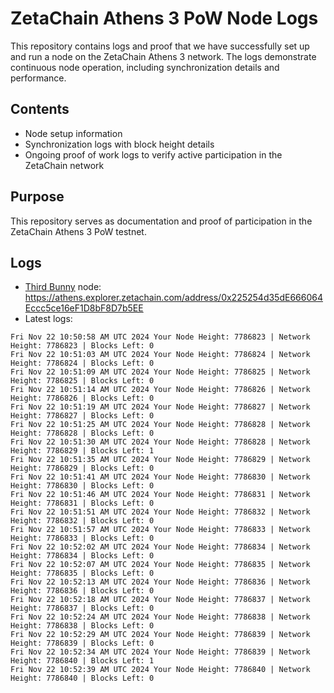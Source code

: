 # ZetaChain Athens 3 PoW Node Logs
This repository contains logs and proof that we have successfully set up and run a node on the ZetaChain Athens 3 network. The logs demonstrate continuous node operation, including synchronization details and performance.

## Contents
- Node setup information
- Synchronization logs with block height details
- Ongoing proof of work logs to verify active participation in the ZetaChain network

## Purpose
This repository serves as documentation and proof of participation in the ZetaChain Athens 3 PoW testnet.

## Logs

- [Third Bunny](https://thirdbunny.xyz/) node: https://athens.explorer.zetachain.com/address/0x225254d35dE666064Eccc5ce16eF1D8bF8D7b5EE
- Latest logs:
```
Fri Nov 22 10:50:58 AM UTC 2024 Your Node Height: 7786823 | Network Height: 7786823 | Blocks Left: 0
Fri Nov 22 10:51:03 AM UTC 2024 Your Node Height: 7786824 | Network Height: 7786824 | Blocks Left: 0
Fri Nov 22 10:51:09 AM UTC 2024 Your Node Height: 7786825 | Network Height: 7786825 | Blocks Left: 0
Fri Nov 22 10:51:14 AM UTC 2024 Your Node Height: 7786826 | Network Height: 7786826 | Blocks Left: 0
Fri Nov 22 10:51:19 AM UTC 2024 Your Node Height: 7786827 | Network Height: 7786827 | Blocks Left: 0
Fri Nov 22 10:51:25 AM UTC 2024 Your Node Height: 7786828 | Network Height: 7786828 | Blocks Left: 0
Fri Nov 22 10:51:30 AM UTC 2024 Your Node Height: 7786828 | Network Height: 7786829 | Blocks Left: 1
Fri Nov 22 10:51:35 AM UTC 2024 Your Node Height: 7786829 | Network Height: 7786829 | Blocks Left: 0
Fri Nov 22 10:51:41 AM UTC 2024 Your Node Height: 7786830 | Network Height: 7786830 | Blocks Left: 0
Fri Nov 22 10:51:46 AM UTC 2024 Your Node Height: 7786831 | Network Height: 7786831 | Blocks Left: 0
Fri Nov 22 10:51:51 AM UTC 2024 Your Node Height: 7786832 | Network Height: 7786832 | Blocks Left: 0
Fri Nov 22 10:51:57 AM UTC 2024 Your Node Height: 7786833 | Network Height: 7786833 | Blocks Left: 0
Fri Nov 22 10:52:02 AM UTC 2024 Your Node Height: 7786834 | Network Height: 7786834 | Blocks Left: 0
Fri Nov 22 10:52:07 AM UTC 2024 Your Node Height: 7786835 | Network Height: 7786835 | Blocks Left: 0
Fri Nov 22 10:52:13 AM UTC 2024 Your Node Height: 7786836 | Network Height: 7786836 | Blocks Left: 0
Fri Nov 22 10:52:18 AM UTC 2024 Your Node Height: 7786837 | Network Height: 7786837 | Blocks Left: 0
Fri Nov 22 10:52:24 AM UTC 2024 Your Node Height: 7786838 | Network Height: 7786838 | Blocks Left: 0
Fri Nov 22 10:52:29 AM UTC 2024 Your Node Height: 7786839 | Network Height: 7786839 | Blocks Left: 0
Fri Nov 22 10:52:34 AM UTC 2024 Your Node Height: 7786839 | Network Height: 7786840 | Blocks Left: 1
Fri Nov 22 10:52:39 AM UTC 2024 Your Node Height: 7786840 | Network Height: 7786840 | Blocks Left: 0
```
